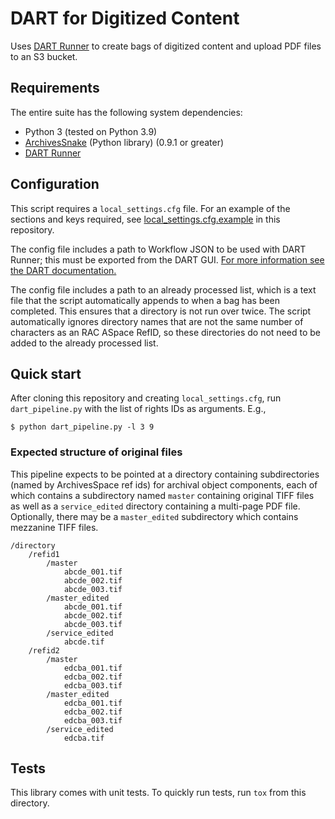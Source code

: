 # DART for Digitized Content

Uses [DART Runner](https://github.com/APTrust/dart-runner) to create bags of digitized content and upload PDF files to an S3 bucket.


## Requirements

The entire suite has the following system dependencies:
- Python 3 (tested on Python 3.9)
- [ArchivesSnake](https://pypi.org/project/ArchivesSnake/) (Python library) (0.9.1 or greater) 
- [DART Runner](https://github.com/APTrust/dart-runner)

## Configuration

This script requires a `local_settings.cfg` file. For an example of the sections and keys required, see [local_settings.cfg.example](local_settings.cfg.example) in this repository.

The config file includes a path to Workflow JSON to be used with DART Runner; this must be exported from the DART GUI. [For more information see the DART documentation.](https://aptrust.github.io/dart-docs/users/workflows/#exporting-a-workflow)

The config file includes a path to an already processed list, which is a text file that the script automatically appends to when a bag has been completed. This ensures that a directory is not run over twice. The script automatically ignores directory names that are not the same number of characters as an RAC ASpace RefID, so these directories do not need to be added to the already processed list.

## Quick start

After cloning this repository and creating `local_settings.cfg`, run `dart_pipeline.py` with the list of rights IDs as arguments. E.g.,

```
$ python dart_pipeline.py -l 3 9
```

### Expected structure of original files

This pipeline expects to be pointed at a directory containing subdirectories (named by ArchivesSpace ref ids) for archival object components, each of which contains a subdirectory named `master` containing original TIFF files as well as a `service_edited` directory containing a multi-page PDF file. Optionally, there may be a `master_edited` subdirectory which contains mezzanine TIFF files.

```
/directory
    /refid1
        /master
            abcde_001.tif
            abcde_002.tif
            abcde_003.tif
        /master_edited
            abcde_001.tif
            abcde_002.tif
            abcde_003.tif
        /service_edited
            abcde.tif
    /refid2
        /master
            edcba_001.tif
            edcba_002.tif
            edcba_003.tif
        /master_edited
            edcba_001.tif
            edcba_002.tif
            edcba_003.tif
        /service_edited
            edcba.tif
```


## Tests

This library comes with unit tests. To quickly run tests, run `tox` from this directory.

